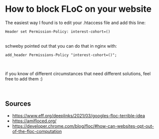 
# How to block FLoC on your website

The easiest way I found is to edit your .htaccess file and add this line:
````
Header set Permission-Policy: interest-cohort=()
````

<br>
schweby pointed out that you can do that in nginx with: 

```
add_header Permissions-Policy "interest-cohort=()";
```

<br>

if you know of different circumstances that need different solutions, feel free to add them :)

<br>

## Sources
* https://www.eff.org/deeplinks/2021/03/googles-floc-terrible-idea
* https://amifloced.org/
* https://developer.chrome.com/blog/floc/#how-can-websites-opt-out-of-the-floc-computation